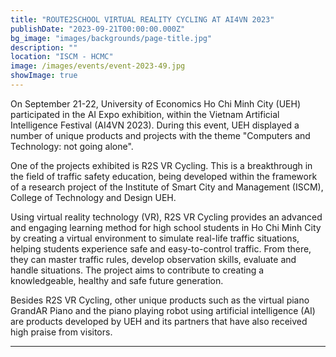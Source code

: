 ```yaml
---
title: "ROUTE2SCHOOL VIRTUAL REALITY CYCLING AT AI4VN 2023"
publishDate: "2023-09-21T00:00:00.000Z"
bg_image: "images/backgrounds/page-title.jpg"
description: "" 
location: "ISCM - HCMC"
image: /images/events/event-2023-49.jpg
showImage: true
---
```


On September 21-22, University of Economics Ho Chi Minh City (UEH) participated in the AI Expo exhibition, within the Vietnam Artificial Intelligence Festival (AI4VN 2023). During this event, UEH displayed a number of unique products and projects with the theme "Computers and Technology: not going alone".

One of the projects exhibited is R2S VR Cycling. This is a breakthrough in the field of traffic safety education, being developed within the framework of a research project of the Institute of Smart City and Management (ISCM), College of Technology and Design UEH.

Using virtual reality technology (VR), R2S VR Cycling provides an advanced and engaging learning method for high school students in Ho Chi Minh City by creating a virtual environment to simulate real-life traffic situations, helping students experience safe and easy-to-control traffic. From there, they can master traffic rules, develop observation skills, evaluate and handle situations. The project aims to contribute to creating a knowledgeable, healthy and safe future generation.

Besides R2S VR Cycling, other unique products such as the virtual piano GrandAR Piano and the piano playing robot using artificial intelligence (AI) are products developed by UEH and its partners that have also received high praise from visitors.


---------------

